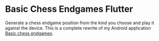 # Basic Chess Endgames Flutter

Generate a chess endgame position from the kind you choose and play it against the device.
This is a complete rewrite of my Android application [Basic chess endgames](https://github.com/loloof64/BasicChessEndGamesTrainer).


